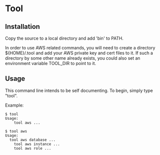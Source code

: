 Tool
====

Installation
------------

Copy the source to a local directory and add 'bin' to PATH.

In order to use AWS related commands, you will need to create a directory ${HOME}/.tool and
add your AWS private key and cert files to it. If such a directory by some other name already exists,
you could also set an environment variable TOOL_DIR to point to it.

Usage
-----

This command line intends to be self documenting. To begin, simply type "tool".

Example:

    $ tool
    Usage:
	    tool aws ...

    $ tool aws
    Usage:
      tool aws database ...
	    tool aws instance ...
	    tool aws role ...
